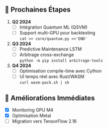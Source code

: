 ## 🚀 Prochaines Étapes

1. **Q2 2024**  
   - [ ] Intégration Quantum ML (QSVM)  
   - [ ] Support multi-GPU pour backtesting  
   `cat >> core/quantum.py <<'END'`  

2. **Q3 2024**  
   - [ ] Predictive Maintenance LSTM  
   - [ ] Arbitrage cross-exchange  
   `python -m pip install arbitrage-tools`  

3. **Q4 2024**  
   - [ ] Optimisation compile-time avec Cython  
   - [ ] UI temps réel avec Rust/WASM  
   `curl wasm-pack.sh | sh`  

## 🔧 Améliorations Immédiates
- [x] Monitoring GPU M4  
- [x] Optimisation Metal  
- [ ] Migration vers TensorFlow 2.16  

